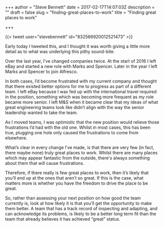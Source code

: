 +++
author = "Steve Bennett"
date = 2017-02-17T14:07:03Z
description = ""
draft = false
slug = "finding-great-places-to-work"
title = "Finding great places to work"

+++

{{< tweet user="stevebennett" id="832566920012521473" >}}

Early today I tweeted this, and I thought it was worth giving a little more detail as to what was underlying this pithy sound-bite.

Over the last year, I’ve changed companies twice. At the start of 2016 I left eBay and started a new role with Marks and Spencer. Later in the year I left Marks and Spencer to join Alfresco.

In both cases, I’d become frustrated with my current company and thought that there existed better options for me to progress as part of a different team. I left eBay because I was fed up with the international travel required in the position, something which was becoming more frequent as my role became more senior. I left M&amp;S when it became clear that my ideas of what great engineering teams look like didn’t align with the way the senior leadership wanted to take the team.

As I moved teams, I was optimistic that the new position would relieve those frustrations I’d had with the old one. Whilst in most cases, this has been true, plugging one hole only caused the frustrations to come from elsewhere.

What’s clear in every change I’ve made, is that there are very few (in fact, there maybe none) truly great places to work. Whilst there are many places which may appear fantastic from the outside, there's always something about them that will cause frustrations.

Therefore, if there really is few great places to work, then it’s likely that you’ll end up at the ones that aren’t so great. If this is the case, what matters more is whether you have the freedom to drive the place to be great.

So, rather than assessing your next position on how good the team currently is, look at how likely it is that you’ll get the opportunity to make them better. A team that has a track record of inspecting and adapting, and can acknowledge its problems, is likely to be a better long term fit than the team that already believes it has achieved “great” status.
